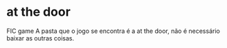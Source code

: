 # at the door
 FIC game
 A pasta que o jogo se encontra é a at the door, não é necessário baixar as outras coisas.
